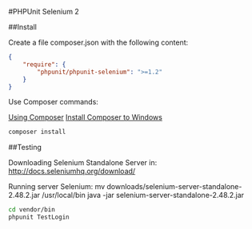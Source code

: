 #PHPUnit Selenium 2

##Install

Create a file composer.json with the following content:
    
```json 
{
    "require": {
        "phpunit/phpunit-selenium": ">=1.2"
    }
}
```

Use Composer commands:

[Using Composer](https://getcomposer.org/doc/00-intro.md#downloading-the-composer-executable)
[Install Composer to Windows](https://getcomposer.org/doc/00-intro.md#using-the-installer)

```bash
composer install
```

##Testing

Downloading Selenium Standalone Server in:
    http://docs.seleniumhq.org/download/

Running server Selenium:
    mv downloads/selenium-server-standalone-2.48.2.jar /usr/local/bin
    java -jar selenium-server-standalone-2.48.2.jar

```bash
cd vendor/bin
phpunit TestLogin
```